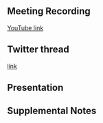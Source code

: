 ## Meeting Recording

[YouTube link](---)

## Twitter thread

[link](---)

## Presentation


## Supplemental Notes
